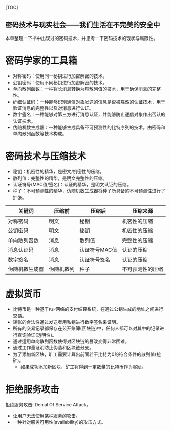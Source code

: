 
[TOC]

密码技术与现实社会——我们生活在不完美的安全中
---

本章整理一下书中出现过的密码技术，并思考一下密码技术的现状与局限性。

# 密码学家的工具箱
* 对称密码：使用同一秘钥进行加密解密的技术。
* 公钥密码：使用不同秘钥进行加密解密的技术。
* 单向散列函数：一种将长消息转换为短散列值的技术，用于确保消息的完整性。
* 纤细认证码：一种能够识别通信对象发送的信息是否被篡改的认证技术，用于验证消息的完整性以及对消息进行认证。
* 数字签名：一种能够对第三方进行消息认证，并能够防止通信对象作出否认的认证技术。
* 伪随机数生成器：一种能够生成具备不可预测性的比特序列的技术。由密码和单向散列函数等技术构成。

# 密码技术与压缩技术
* 秘钥：机密性的精华，是密文/机密性的压缩。
* 散列值：完整性的精华，是明文完整性的压缩。
* 认证符号(MAC值/签名)：认证的精华，是明文认证的压缩。
* 种子：不可预测性的精华，伪随机数生成器将种子所具备的不可预测性进行了扩张。

|关键词|压缩前|压缩后|压缩来源|
|---|---|---|---|
|对称密码|明文|秘钥|机密性的压缩|
|公钥密码|明文|秘钥|机密性的压缩|
|单向散列函数|消息|散列值|完整性的压缩|
|消息认证码|消息|认证符号MAC值|认证的压缩|
|数字签名|消息|认证符号签名|认证的压缩|
|伪随机数生成器|伪随机数列|种子|不可预测性的压缩|

# 虚拟货币
* 比特币是一种基于`P2P`网络的支付结算系统，在通过公钥生成的地址之间进行交易。
* 转账的合法性通过发送者用私钥进行数字签名来证明。
* 所有的交易记录都保存在公开账簿(区块链)中，任何人都可以对其中的记录进行查询验证(透明性)。
* 通过运用单向散列函数使得对区块链的篡改变得非常困难。
* 通过工作量证明防止伪造和区块链分支。
* 为了添加新区块，旷工需要计算出前面若干比特为0的符合条件的散列值(挖矿)。
  * 如果成功添加新区块，矿工将得到一定数量的比特币作为奖励。

# 拒绝服务攻击
拒绝服务攻击: Denial Of Service Attack。
* 让用户无法使用某种服务的攻击。
* 一种针对服务可用性(availability)的攻击方式。